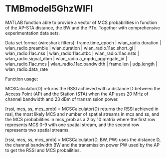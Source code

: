# TMBmodel5GhzWIFI
MATLAB function able to provide a vector of MCS probabilities in function of the AP-STA distance, the BW and the PTx. 
Together with comprehensive experimentation data sets.

Data set format (wireshark filters):
frame.time_epoch | wlan_radio.duration | wlan_radio.preamble | wlan.duration | wlan_radio.11ac.short_gi | wlan_radio.11ac.nss | wlan_radio.11ac.stbc | wlan_radio.11ac.nsts | wlan_radio.signal_dbm | wlan_radio.a_mpdu_aggregate_id | wlan_radio.11ac.mcs | wlan_radio.11ac.bandwidth | frame.len | udp.length | wlan_radio.data_rate

Function usage:

MCSCalculator(D) returns the RSSI achieved with a distance D between the
Access Point (AP) and the Station (STA) when the AP uses 20 MHz of channel
bandwidth and 23 dBm of transmission power.

[rssi, mcs, ss, mcs_prob] = MCSCalculator(D) returns the RSSI achieved in
rssi, the most likely MCS and number of spatial streams in mcs and ss, and
the MCS probabilities in mcs_prob as a 2 by 10 matrix where the first row
represents MCS 0-9 with one spatial stream, and the second row represents
two spatial streams.

[rssi, mcs, ss, mcs_prob] = MCSCalculator(D, BW, PW) uses the distance D,
the channel bandwidth BW and the transmission power PW used by the AP 
to get the RSSI and MCS probailities.
